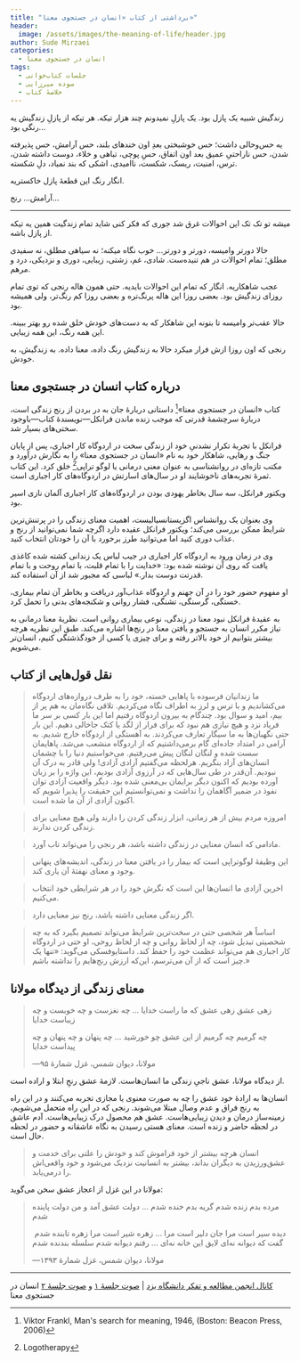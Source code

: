 ```yaml
---
title: "برداشتی از کتاب «انسان در جستجوی معنا»"
header:
  image: /assets/images/the-meaning-of-life/header.jpg
author: Sude Mirzaei
categories:
  - انسان در جستجوی معنا
tags:
  - جلسات کتاب‌خوانی
  - سوده میرزایی
  - خلاصهٔ کتاب
---
```


زندگیش شبیه یک پازل بود. یک پازلِ نمیدونم چند هزار تیکه. هر تیکه از پازلِ زندگیش یه رنگی بود...

یه حس‌وحالی داشت؛ حس خوشبختی بعدِ اون خندهای بلند، حس آرامش، حس پذیرفته شدن، حس ناراحتیِ عمیق بعد اون اتفاق، حسِ پوچی، تباهی و خلاء،  دوست داشته شدن، ترس، امنیت، ریسک، شکست، ناامیدی، اشکی که بند نمیاد، دلِ شکسته.

انگار رنگ این قطعهٔ پازل خاکستریه.

آرامش... رنج...

---

میشه تو تک تک این احوالات غرق شد جوری که فکر کنی شاید تمام زندگیت همین یه تیکه از پازل باشه.

حالا دورتر وامیسه، دورتر و دورتر... خوب نگاه میکنه؛ نه سیاهی مطلق، نه سفیدی مطلق؛ تمام احوالات در هم تنیده‌ست. شادی، غم، زشتی، زیبایی، دوری و نزدیکی، درد و مرهم.

عجب شاهکاریه. انگار که تمام این احوالات بایدیه. حتی همون هاله رنجی که توی تمام روزای زندگیش بود. بعضی روزا این هاله پرنگ‌تره و بعضی روزا کم رنگ‌تر، ولی همیشه بود.

حالا عقب‌تر وامیسه تا بتونه این شاهکار که به دست‌های خودش خلق شده رو بهتر ببینه. این همه رنگ، این همه زیبایی.

رنجی که اون روزا ازش فرار میکرد حالا به زندگیش رنگ داده، معنا داده. به زندگیش، به خودش.


## درباره کتاب انسان در جستجوی معنا

کتاب «انسان در جستجوی معنا»[^1] داستانی دربارهٔ جان به در بردن از رنج زندگی است، دربارهٔ سرچشمهٔ قدرتی که موجب زنده ماندن فرانکل—نویسندهٔ کتاب—باوجود سختی‌های بسیار شد.

فرانکل با تجربهٔ تکرار نشدنیِ خود از زندگی سخت در اردوگاه کار اجباری، پس از پایان جنگ و رهایی، شاهکار خود به نام «انسان در جستجوی معنا» را به نگارش درآورد و مکتب تازه‌ای در روانشناسی به عنوان معنی درمانی یا لوگو تراپی[^2] خلق کرد. این کتاب ثمرهٔ تجربه‌های ناخوشایند او در سال‌های اسارتش در اردوگاه‌های کار اجباری است.

ویکتور فرانکل، سه سال بخاطر یهودی بودن در اردوگاه‌های کار اجباری آلمان نازی اسیر بود.

وی بعنوان یک روانشناس اگزیستانسیالیست، اهمیت معنای زندگی را در پرتنش‌ترین شرایط ممکن بررسی می‌کند؛ ویکتور فرانکل عقیده دارد اگرچه شما نمی‌توانید از رنج و عذاب دوری کنید اما می‌توانید طرز برخورد با آن را خودتان انتخاب کنید.

وی در زمان ورود به اردوگاه کار اجباری در جیب لباس یک زندانی کشته شده کاغذی یافت که روی آن نوشته شده بود: «خدایت را با تمام قلبت، با تمام روحت و با تمام قدرتت دوست بدار.» لباسی که مجبور شد از آن استفاده کند.

او مفهوم حضور خود را در آن جهنم و اردوگاه عذاب‌آور دریافت و بخاطر آن تمام بیماری، خستگی، گرسنگی، تشنگی، فشار روانی و شکنجه‌های بدنی را تحمل کرد.

به عقیدهٔ فرانکل نبود معنا در زندگی، نوعی بیماری روانی است.
نظریهٔ معنا درمانی به نیاز مکرر انسان به جستجو و یافتن معنا در رنج‌ها اشاره می‌کند. طبق این نظریه هرچه بیشتر بتوانیم از خود بالاتر رفته و برای چیزی یا کسی از خودگذشتگی کنیم، انسان‌تر می‌شویم.


## نقل قول‌هایی از کتاب

> ما زندانیان فرسوده با پاهایی خسته، خود را به طرف دروازه‌های اردوگاه می‌کشاندیم و با ترس و لرز به اطراف نگاه می‌کردیم. تلاقی نگاه‌مان به هم پر از بیم، امید و سوال بود. چندگام به بیرون اردوگاه رفتیم اما این بار کسی بر سر ما فریاد نزد و هیچ نیازی هم نبود که برای فرار از لگد یا کتک جاخالی دهیم. این بار حتی نگهبان‌ها به ما سیگار تعارف می‌کردند. به آهستگی از اردوگاه خارج شدیم. به آرامی در امتداد جاده‌ای گام برمی‌داشتیم که از اردوگاه منشعب می‌شد. پاهایمان سست شده و لنگان لنگان پیش می‌رفتیم. می‌خواستیم دنیا را با چشمان انسان‌های آزاد بنگریم. هرلحظه می‌گفتیم آزادی آزادی! ولی قادر به درک آن نبودیم. آن‌قدر در طی سال‌هایی که در آرزوی آزادی بودیم، این واژه را بر زبان آورده بودیم که اکنون دیگر برایمان بی‌معنی شده بود. دیگر واقعیت آزادی توان نفوذ در ضمیر آگاهمان را نداشت و نمی‌توانستیم این حقیقت را پذیرا شویم که اکنون آزادی از آن ما شده است.

> امروزه مردم بیش از هر زمانی، ابزار زندگی کردن را دارند ولی هیچ معنایی برای زندگی کردن ندارند.

> مادامی که انسان معنایی در زندگی داشته باشد، هر رنجی را می‌تواند تاب آورد.

> این وظیفهٔ لوگوتراپی است که بیمار را در یافتن معنا در زندگی، اندیشه‌های پنهانی وجود و معنای نهفتهٔ آن یاری کند.

> اخرین آزادی ما انسان‌ها این است که نگرش خود را در هر شرایطی خود انتخاب می‌کنیم.

> اگر زندگی معنایی داشته باشد، رنج نیز معنایی دارد.

> اساساً هر شخصی حتی در سخت‌ترین شرایط می‌تواند تصمیم بگیرد که به چه شخصیتی تبدیل شود، چه از لحاظ روانی و چه از لحاظ روحی، او حتی در اردوگاه کار اجباری هم می‌تواند عظمت خود را حفظ کند. داستایوفسکی می‌گوید: «تنها یک چیز است که از آن می‌ترسم، این‌که ارزش رنج‌هایم را نداشته باشم.»


## معنای زندگی از دیدگاه مولانا

> زهی عشق زهی عشق که ما راست خدایا ... چه نغزست و چه خوبست و چه زیباست خدایا
> 
> چه گرمیم چه گرمیم از این عشق چو خورشید ... چه پنهان و چه پنهان و چه پیداست خدایا
> 
> —مولانا، دیوان شمس، غزل شمارهٔ ۹۵

از دیدگاه مولانا، عشق ناجیِ زندگی ما انسان‌هاست. لازمهٔ عشق رنجِ ابتلا و اراده است.

انسان‌ها به ارادهٔ خود عشق را چه به صورت معنوی یا مجازی تجربه می‌کنند و در این راه به رنج فراق و عدم وصال مبتلا می‌شوند. رنجی که در این راه متحمل می‌شویم، زمینه‌ساز درمان و دیدن زیبایی‌هاست. عشق هم محصول درک زیبایی‌هاست. آدم عاشق در لحظه حاضر و زنده است. معنای هستی رسیدن به نگاه عاشقانه و حضور در لحظه حال است.

> انسان هرچه بیشتر از خود فراموش کند و خودش را علتی برای خدمت و عشق‌ورزیدن به دیگران بداند، بیشتر به انسانیت نزدیک می‌شود و خود واقعی‌اش را درمی‌یابد.

مولانا در این غزل از اعجاز عشق سخن می‌گوید:

> مرده بدم زنده شدم گریه بدم خنده شدم ... دولت عشق آمد و من دولت پاینده شدم
> 
> دیده سیر است مرا جان دلیر است مرا ... زهره شیر است مرا زهره تابنده شدم
>‌
> گفت که دیوانه نه‌ای لایق این خانه نه‌ای ... رفتم دیوانه شدم سلسله بندنده شدم
> 
> —مولانا، دیوان شمس، غزل شمارهٔ ۱۳۹۳

---

[کانال انجمن مطالعه و تفکر دانشگاه یزد](https://t.me/tafakor_yazduni) | [صوت جلسهٔ ۱](https://t.me/tafakor_yazduni/893) و  [صوت جلسهٔ ۲](https://t.me/tafakor_yazduni/901) انسان در جستجوی معنا


[^1]: Viktor Frankl, Man's search for meaning, 1946, (Boston: Beacon Press, 2006)
[^2]: Logotherapy

